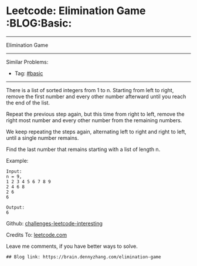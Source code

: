 # Leetcode: Elimination Game     :BLOG:Basic:


---

Elimination Game  

---

Similar Problems:  
-   Tag: [#basic](https://brain.dennyzhang.com/tag/basic)

---

There is a list of sorted integers from 1 to n. Starting from left to right, remove the first number and every other number afterward until you reach the end of the list.  

Repeat the previous step again, but this time from right to left, remove the right most number and every other number from the remaining numbers.  

We keep repeating the steps again, alternating left to right and right to left, until a single number remains.  

Find the last number that remains starting with a list of length n.  

Example:  

    Input:
    n = 9,
    1 2 3 4 5 6 7 8 9
    2 4 6 8
    2 6
    6
    
    Output:
    6

Github: [challenges-leetcode-interesting](https://github.com/DennyZhang/challenges-leetcode-interesting/tree/master/elimination-game)  

Credits To: [leetcode.com](https://leetcode.com/problems/elimination-game/description/)  

Leave me comments, if you have better ways to solve.  

    ## Blog link: https://brain.dennyzhang.com/elimination-game